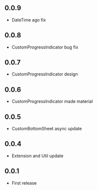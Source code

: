 ## 0.0.9

- DateTime ago fix

## 0.0.8

- CustomProgressIndicator bug fix

## 0.0.7

- CustomProgressIndicator design

## 0.0.6

- CustomProgressIndicator made material

## 0.0.5

- CustomBottomSheet async update

## 0.0.4

- Extension and Util update

## 0.0.1

- First release
